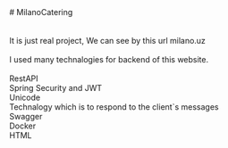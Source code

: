 </h1># MilanoCatering</h1>
</br></br></br>
It is just real project, We can see by this url milano.uz
</h1>
<br/>
<br/>
I used many technalogies for backend of this website.
<br/>
<br/>
RestAPI<br/>
Spring Security and JWT<br/>
Unicode<br/>
Technalogy which is to respond to the client`s messages<br/>
Swagger<br/>
Docker<br/>
HTML
